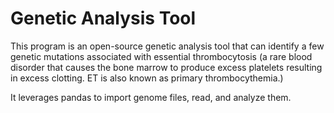 # Genetic Analysis Tool
 
This program is an open-source genetic analysis tool that can identify a few genetic mutations associated with essential thrombocytosis (a rare blood disorder that causes the bone marrow to produce excess platelets resulting in excess clotting. ET is also known as primary thrombocythemia.)

It leverages pandas to import genome files, read, and analyze them. 
